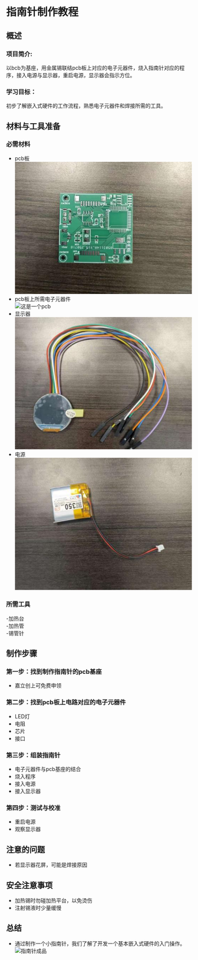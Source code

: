 # 指南针制作教程

## 概述
### 项目简介:
以bcb为基座，用金属锡联结pcb板上对应的电子元器件，烧入指南针对应的程序，接入电源与显示器，重启电源，显示器会指示方位。


### 学习目标：
初步了解嵌入式硬件的工作流程，熟悉电子元器件和焊接所需的工具。


## 材料与工具准备
### 必需材料
- pcb板  
  ![这是一个pcb](./picture/Cpcb.jpg)
- pcb板上所需电子元器件      
  ![这是一个pcb](./picture/Cqijian2.jpg)
- 显示器  
  ![这是显示器](./picture/Cmonitor.jpg)
- 电源  
  ![这是电源](./picture/Cbaterry.jpg)
### 所需工具
-加热台  
-加热管  
-锡管针   

## 制作步骤

### 第一步：找到制作指南针的pcb基座
- 嘉立创上可免费申领


### 第二步：找到pcb板上电路对应的电子元器件
- LED灯
- 电阻
- 芯片
- 接口

### 第三步：组装指南针
- 电子元器件与pcb基座的结合
- 烧入程序
- 接入电源
- 接入显示器

### 第四步：测试与校准
- 重启电源
- 观察显示器
  
## 注意的问题
- 若显示器花屏，可能是焊接原因
## 安全注意事项
- 加热锡时勿碰加热平台，以免烫伤
- 注射锡液时少量缓慢

## 总结
- 通过制作一个小指南针，我们了解了开发一个基本嵌入式硬件的入门操作。
![指南针成品](./picture/Cchenpin.jpg)

